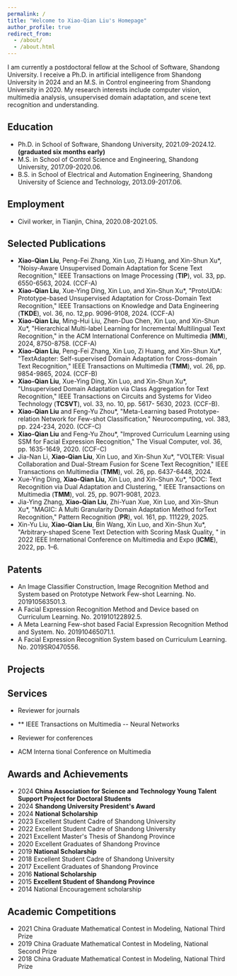 ```yaml
---
permalink: /
title: "Welcome to Xiao-Qian Liu's Homepage"
author_profile: true
redirect_from: 
  - /about/
  - /about.html
---
```


I am currently a postdoctoral fellow at the School of Software, Shandong University. I receive a Ph.D. in artificial intelligence from Shandong University in 2024 and an M.S. in Control engineering from Shandong University in 2020. My research interests include computer vision, multimedia analysis, unsupervised domain adaptation, and scene text recognition and understanding.


Education
------
* Ph.D. in School of Software, Shandong University, 2021.09-2024.12. **(graduated six months early)**
* M.S. in School of Control Science and Engineering, Shandong University, 2017.09-2020.06.
* B.S. in School of Electrical and Automation Engineering, Shandong University of Science and Technology, 2013.09-2017.06.

Employment
------
* Civil worker, in Tianjin, China, 2020.08-2021.05.


Selected Publications
------
*  **Xiao-Qian Liu**, Peng-Fei Zhang, Xin Luo, Zi Huang, and Xin-Shun Xu*, "Noisy-Aware Unsupervised Domain Adaptation for Scene Text Recognition," IEEE Transactions on Image Processing (**TIP**), vol. 33, pp. 6550-6563, 2024. (CCF-A)
*  **Xiao-Qian Liu**, Xue-Ying Ding, Xin Luo, and Xin-Shun Xu*, "ProtoUDA: Prototype-based Unsupervised Adaptation for Cross-Domain Text Recognition," IEEE Transactions on Knowledge and Data Engineering (**TKDE**), vol. 36, no. 12,pp. 9096-9108, 2024. (CCF-A)
*  **Xiao-Qian Liu**, Ming-Hui Liu, Zhen-Duo Chen, Xin Luo, and Xin-Shun Xu*, "Hierarchical Multi-label Learning for Incremental Multilingual Text Recognition," in the ACM International Conference on Multimedia (**MM**), 2024, 8750-8758. (CCF-A)
*  **Xiao-Qian Liu**, Peng-Fei Zhang, Xin Luo, Zi Huang, and Xin-Shun Xu*, "TextAdapter: Self-supervised Domain Adaptation for Cross-domain Text Recognition," IEEE Transactions on Multimedia (**TMM**), vol. 26, pp. 9854-9865, 2024. (CCF-B)
*  **Xiao-Qian Liu**, Xue-Ying Ding, Xin Luo, and Xin-Shun Xu*, "Unsupervised Domain Adaptation via Class Aggregation for Text Recognition," IEEE Transactions on Circuits and Systems for Video Technology (**TCSVT**), vol. 33, no. 10, pp. 5617- 5630, 2023. (CCF-B).
*  **Xiao-Qian Liu** and Feng-Yu Zhou*, "Meta-Learning based Prototype-relation Network for Few-shot Classification," Neurocomputing, vol. 383, pp. 224-234, 2020. (CCF-C)
*  **Xiao-Qian Liu** and Feng-Yu Zhou*, "Improved Curriculum Learning using SSM for Facial Expression Recognition," The Visual Computer, vol. 36, pp. 1635-1649, 2020. (CCF-C)
*  Jia-Nan Li, **Xiao-Qian Liu**, Xin Luo, and Xin-Shun Xu*, "VOLTER: Visual Collaboration and Dual-Stream Fusion for Scene Text Recognition," IEEE Transactions on Multimedia (**TMM**), vol. 26, pp. 6437-6448, 2024.
*  Xue-Ying Ding, **Xiao-Qian Liu**, Xin Luo, and Xin-Shun Xu*, "DOC: Text Recognition via Dual Adaptation and Clustering, " IEEE Transactions on Multimedia (**TMM**), vol. 25, pp. 9071-9081, 2023.
*  Jia-Ying Zhang, **Xiao-Qian Liu**, Zhi-Yuan Xue, Xin Luo, and Xin-Shun Xu*, "MAGIC: A Multi Granularity Domain Adaptation Method forText Recognition," Pattern Recognition (**PR**), vol. 161, pp. 111229, 2025.
*  Xin-Yu Liu, **Xiao-Qian Liu**, Bin Wang, Xin Luo, and Xin-Shun Xu*, "Arbitrary-shaped Scene Text Detection with Scoring Mask Quality, " in 2022 IEEE International Conference on Multimedia and Expo (**ICME**), 2022, pp. 1–6.


Patents
------
*  An Image Classifier Construction, Image Recognition Method and System based on Prototype Network Few-shot Learning. No. 201910563501.3.
*  A Facial Expression Recognition Method and Device based on Curriculum Learning. No. 201910122892.5.
*  A Meta Learning Few-shot based Facial Expression Recognition Method and System. No. 201910465071.1.
*  A Facial Expression Recognition System based on Curriculum Learning. No. 2019SR0470556.


Projects
------


Services
------
* Reviewer for journals
* ** IEEE Transactions on Multimedia
-- Neural Networks

* Reviewer for conferences
- ACM Interna tional Conference on Multimedia


Awards and Achievements
------
* 2024   **China Association for Science and Technology Young Talent Support Project for Doctoral Students**
* 2024   **Shandong University President's Award**
* 2024   **National Scholarship**
* 2023   Excellent Student Cadre of Shandong University
* 2022   Excellent Student Cadre of Shandong University
* 2021   Excellent Master's Thesis of Shandong Province
* 2020   Excellent Graduates of Shandong Province
* 2019   **National Scholarship**
* 2018   Excellent Student Cadre of Shandong University
* 2017   Excellent Graduates of Shandong Province
* 2016   **National Scholarship**
* 2015   **Excellent Student of Shandong Province**
* 2014   National Encouragement scholarship


Academic Competitions
------
* 2021   China Graduate Mathematical Contest in Modeling,    National Third Prize
* 2019   China Graduate Mathematical Contest in Modeling,    National Second Prize
* 2018   China Graduate Mathematical Contest in Modeling,    National Third Prize
